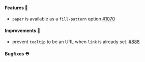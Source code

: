 #### Features 🚀

- `paper` is available as a `fill-pattern` option [#1070](https://github.com/terrastruct/d2/pull/1070)

#### Improvements 🧹

- prevent `tooltip` to be an URL when `link` is already set. [#888](https://github.com/terrastruct/d2/pull/1091)

#### Bugfixes ⛑️
